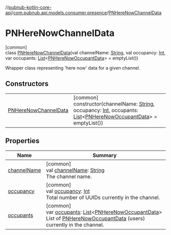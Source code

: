 //[pubnub-kotlin-core-api](../../../index.md)/[com.pubnub.api.models.consumer.presence](../index.md)/[PNHereNowChannelData](index.md)

# PNHereNowChannelData

[common]\
class [PNHereNowChannelData](index.md)(val channelName: [String](https://kotlinlang.org/api/core/kotlin-stdlib/kotlin/-string/index.html), val occupancy: [Int](https://kotlinlang.org/api/core/kotlin-stdlib/kotlin/-int/index.html), var occupants: [List](https://kotlinlang.org/api/core/kotlin-stdlib/kotlin.collections/-list/index.html)&lt;[PNHereNowOccupantData](../-p-n-here-now-occupant-data/index.md)&gt; = emptyList())

Wrapper class representing 'here now' data for a given channel.

## Constructors

| | |
|---|---|
| [PNHereNowChannelData](-p-n-here-now-channel-data.md) | [common]<br>constructor(channelName: [String](https://kotlinlang.org/api/core/kotlin-stdlib/kotlin/-string/index.html), occupancy: [Int](https://kotlinlang.org/api/core/kotlin-stdlib/kotlin/-int/index.html), occupants: [List](https://kotlinlang.org/api/core/kotlin-stdlib/kotlin.collections/-list/index.html)&lt;[PNHereNowOccupantData](../-p-n-here-now-occupant-data/index.md)&gt; = emptyList()) |

## Properties

| Name | Summary |
|---|---|
| [channelName](channel-name.md) | [common]<br>val [channelName](channel-name.md): [String](https://kotlinlang.org/api/core/kotlin-stdlib/kotlin/-string/index.html)<br>The channel name. |
| [occupancy](occupancy.md) | [common]<br>val [occupancy](occupancy.md): [Int](https://kotlinlang.org/api/core/kotlin-stdlib/kotlin/-int/index.html)<br>Total number of UUIDs currently in the channel. |
| [occupants](occupants.md) | [common]<br>var [occupants](occupants.md): [List](https://kotlinlang.org/api/core/kotlin-stdlib/kotlin.collections/-list/index.html)&lt;[PNHereNowOccupantData](../-p-n-here-now-occupant-data/index.md)&gt;<br>List of [PNHereNowOccupantData](../-p-n-here-now-occupant-data/index.md) (users) currently in the channel. |

